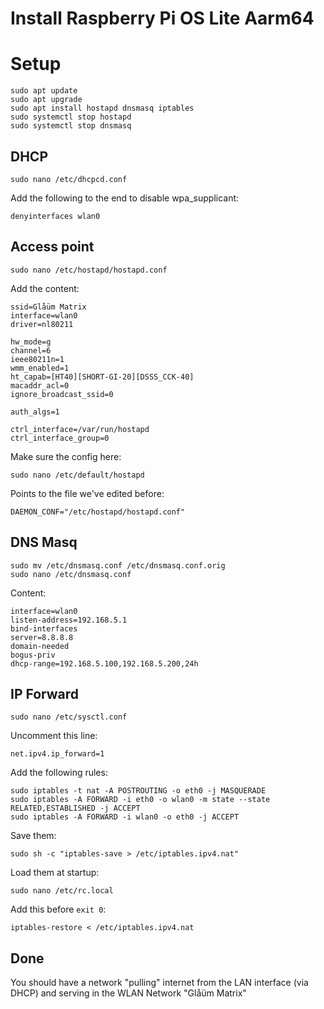 # Install Raspberry Pi OS Lite Aarm64

# Setup
```
sudo apt update
sudo apt upgrade
sudo apt install hostapd dnsmasq iptables
sudo systemctl stop hostapd
sudo systemctl stop dnsmasq
```

## DHCP
```
sudo nano /etc/dhcpcd.conf
```

Add the following to the end to disable wpa_supplicant:

`denyinterfaces wlan0`

## Access point
```
sudo nano /etc/hostapd/hostapd.conf
```

Add the content:
```
ssid=Glåüm Matrix
interface=wlan0
driver=nl80211

hw_mode=g
channel=6
ieee80211n=1
wmm_enabled=1
ht_capab=[HT40][SHORT-GI-20][DSSS_CCK-40]
macaddr_acl=0
ignore_broadcast_ssid=0

auth_algs=1

ctrl_interface=/var/run/hostapd
ctrl_interface_group=0
```

Make sure the config here:
```
sudo nano /etc/default/hostapd
```

Points to the file we've edited before:

`DAEMON_CONF="/etc/hostapd/hostapd.conf"`

## DNS Masq

```
sudo mv /etc/dnsmasq.conf /etc/dnsmasq.conf.orig
sudo nano /etc/dnsmasq.conf
```

Content:
```
interface=wlan0
listen-address=192.168.5.1
bind-interfaces
server=8.8.8.8
domain-needed
bogus-priv
dhcp-range=192.168.5.100,192.168.5.200,24h
```

## IP Forward

```
sudo nano /etc/sysctl.conf
```

Uncomment this line:

`net.ipv4.ip_forward=1`

Add the following rules:

```
sudo iptables -t nat -A POSTROUTING -o eth0 -j MASQUERADE  
sudo iptables -A FORWARD -i eth0 -o wlan0 -m state --state RELATED,ESTABLISHED -j ACCEPT
sudo iptables -A FORWARD -i wlan0 -o eth0 -j ACCEPT
```

Save them:
```
sudo sh -c "iptables-save > /etc/iptables.ipv4.nat"
```

Load them at startup:
```
sudo nano /etc/rc.local
```

Add this before `exit 0`:

`iptables-restore < /etc/iptables.ipv4.nat`

## Done

You should have a network "pulling" internet from the LAN interface (via DHCP) and serving in the WLAN Network "Glåüm Matrix"